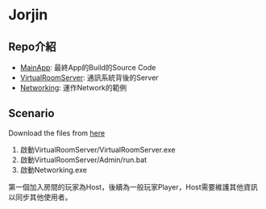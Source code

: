 # Jorjin

## Repo介紹

- [MainApp](https://github.com/Robotlab-Jorjin/MainApp): 最終App的Build的Source Code
- [VirtualRoomServer](https://github.com/Robotlab-Jorjin/VirtualRoomServer): 通訊系統背後的Server
- [Networking](https://github.com/Robotlab-Jorjin/Networking): 運作Network的範例

## Scenario

Download the files from [here](https://github.com/Robotlab-Jorjin/VirtualRoomServer)
1. 啟動VirtualRoomServer/VirtualRoomServer.exe  
2. 啟動VirtualRoomServer/Admin/run.bat  
3. 啟動Networking.exe

第一個加入房間的玩家為Host，後續為一般玩家Player，Host需要維護其他資訊以同步其他使用者。
